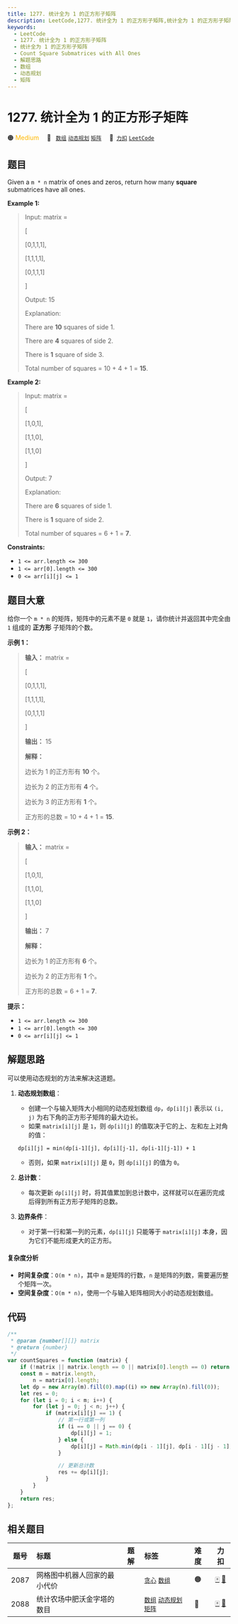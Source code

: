 ```yaml
---
title: 1277. 统计全为 1 的正方形子矩阵
description: LeetCode,1277. 统计全为 1 的正方形子矩阵,统计全为 1 的正方形子矩阵,Count Square Submatrices with All Ones,解题思路,数组,动态规划,矩阵
keywords:
  - LeetCode
  - 1277. 统计全为 1 的正方形子矩阵
  - 统计全为 1 的正方形子矩阵
  - Count Square Submatrices with All Ones
  - 解题思路
  - 数组
  - 动态规划
  - 矩阵
---
```


# 1277. 统计全为 1 的正方形子矩阵

🟠 <font color=#ffb800>Medium</font>&emsp; 🔖&ensp; [`数组`](/tag/array.md) [`动态规划`](/tag/dynamic-programming.md) [`矩阵`](/tag/matrix.md)&emsp; 🔗&ensp;[`力扣`](https://leetcode.cn/problems/count-square-submatrices-with-all-ones) [`LeetCode`](https://leetcode.com/problems/count-square-submatrices-with-all-ones)

## 题目

Given a `m * n` matrix of ones and zeros, return how many **square**
submatrices have all ones.

**Example 1:**

> Input: matrix =
>
> [
>
> [0,1,1,1],
>
> [1,1,1,1],
>
> [0,1,1,1]
>
> ]
>
> Output: 15
>
> Explanation:
>
> There are **10** squares of side 1.
>
> There are **4** squares of side 2.
>
> There is **1** square of side 3.
>
> Total number of squares = 10 + 4 + 1 = **15**.

**Example 2:**

> Input: matrix =
>
> [
>
> [1,0,1],
>
> [1,1,0],
>
> [1,1,0]
>
> ]
>
> Output: 7
>
> Explanation:
>
> There are **6** squares of side 1.
>
> There is **1** square of side 2.
>
> Total number of squares = 6 + 1 = **7**.

**Constraints:**

- `1 <= arr.length <= 300`
- `1 <= arr[0].length <= 300`
- `0 <= arr[i][j] <= 1`

## 题目大意

给你一个 `m * n` 的矩阵，矩阵中的元素不是 `0` 就是 `1`，请你统计并返回其中完全由 `1` 组成的 **正方形** 子矩阵的个数。

**示例 1：**

> **输入：** matrix =
>
> [
>
> [0,1,1,1],
>
> [1,1,1,1],
>
> [0,1,1,1]
>
> ]
>
> **输出：** 15
>
> **解释：**
>
> 边长为 1 的正方形有 **10** 个。
>
> 边长为 2 的正方形有 **4** 个。
>
> 边长为 3 的正方形有 **1** 个。
>
> 正方形的总数 = 10 + 4 + 1 = **15**.

**示例 2：**

> **输入：** matrix =
>
> [
>
> [1,0,1],
>
> [1,1,0],
>
> [1,1,0]
>
> ]
>
> **输出：** 7
>
> **解释：**
>
> 边长为 1 的正方形有 **6** 个。
>
> 边长为 2 的正方形有 **1** 个。
>
> 正方形的总数 = 6 + 1 = **7**.

**提示：**

- `1 <= arr.length <= 300`
- `1 <= arr[0].length <= 300`
- `0 <= arr[i][j] <= 1`

## 解题思路

可以使用动态规划的方法来解决这道题。

1. **动态规划数组**：

   - 创建一个与输入矩阵大小相同的动态规划数组 `dp`，`dp[i][j]` 表示以 `(i, j)` 为右下角的正方形子矩阵的最大边长。
   - 如果 `matrix[i][j]` 是 `1`，则 `dp[i][j]` 的值取决于它的上、左和左上对角的值：

   `dp[i][j] = min(dp[i-1][j], dp[i][j-1], dp[i-1][j-1]) + 1`

   - 否则，如果 `matrix[i][j]` 是 `0`，则 `dp[i][j]` 的值为 `0`。

2. **总计数**：

   - 每次更新 `dp[i][j]` 时，将其值累加到总计数中，这样就可以在遍历完成后得到所有正方形子矩阵的总数。

3. **边界条件**：
   - 对于第一行和第一列的元素，`dp[i][j]` 只能等于 `matrix[i][j]` 本身，因为它们不能形成更大的正方形。

#### 复杂度分析

- **时间复杂度**：`O(m * n)`，其中 `m` 是矩阵的行数，`n` 是矩阵的列数，需要遍历整个矩阵一次。
- **空间复杂度**：`O(m * n)`，使用一个与输入矩阵相同大小的动态规划数组。

## 代码

```javascript
/**
 * @param {number[][]} matrix
 * @return {number}
 */
var countSquares = function (matrix) {
	if (!matrix || matrix.length == 0 || matrix[0].length == 0) return 0;
	const m = matrix.length,
		n = matrix[0].length;
	let dp = new Array(m).fill(0).map((i) => new Array(n).fill(0));
	let res = 0;
	for (let i = 0; i < m; i++) {
		for (let j = 0; j < n; j++) {
			if (matrix[i][j] == 1) {
				// 第一行或第一列
				if (i == 0 || j == 0) {
					dp[i][j] = 1;
				} else {
					dp[i][j] = Math.min(dp[i - 1][j], dp[i - 1][j - 1], dp[i][j - 1]) + 1;
				}

				// 更新总计数
				res += dp[i][j];
			}
		}
	}
	return res;
};
```

## 相关题目

<!-- prettier-ignore -->
| 题号 | 标题 | 题解 | 标签 | 难度 | 力扣 |
| :------: | :------ | :------: | :------ | :------ | :------: |
| 2087 | 网格图中机器人回家的最小代价 |  |  [`贪心`](/tag/greedy.md) [`数组`](/tag/array.md) | 🟠 | [🀄️](https://leetcode.cn/problems/minimum-cost-homecoming-of-a-robot-in-a-grid) [🔗](https://leetcode.com/problems/minimum-cost-homecoming-of-a-robot-in-a-grid) |
| 2088 | 统计农场中肥沃金字塔的数目 |  |  [`数组`](/tag/array.md) [`动态规划`](/tag/dynamic-programming.md) [`矩阵`](/tag/matrix.md) | 🔴 | [🀄️](https://leetcode.cn/problems/count-fertile-pyramids-in-a-land) [🔗](https://leetcode.com/problems/count-fertile-pyramids-in-a-land) |